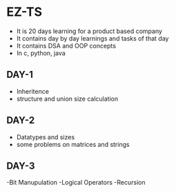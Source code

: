 # EZ-TS
- It is 20 days learning for a product based company
- It contains day by day learnings and tasks of that day
- It contains DSA and OOP concepts
- In c, python, java

## DAY-1
- Inheritence
- structure and union size calculation
  
## DAY-2
- Datatypes and sizes
- some problems on matrices and strings
  
## DAY-3
-Bit Manupulation
-Logical Operators
-Recursion

